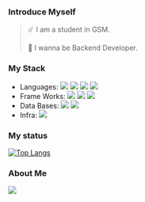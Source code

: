 ### Introduce Myself
> ☄️ I am a student in GSM.
>
> 🌱 I wanna be Backend Developer.
### My Stack
* Languages: <img src="https://img.shields.io/badge/javascript-F7DF1E?style=flat-square&logo=JavaScript&logoColor=white"/> <img src="https://img.shields.io/badge/C++-00599C?style=flat-square&logo=C%2B%2B&logoColor=white"/> <img src="https://img.shields.io/badge/python-3776AB?style=flat-square&logo=Python&logoColor=white"/> <img src="https://img.shields.io/badge/java-007396?style=flat-square&logo=Java&logoColor=white"/>
* Frame Works: <img src="https://img.shields.io/badge/Express(node.js)-339933?style=flat-square&logo=Node.js&logoColor=white"/> <img src="https://img.shields.io/badge/Spring Boot-6DB33F?style=flat-square&logo=Spring-Boot&logoColor=white"/> <img src="https://img.shields.io/badge/Spring Security-6DB33F?style=flat-square&logo=Spring-Security&logoColor=white"/>
* Data Bases: <img src="https://img.shields.io/badge/my sql-4479A1?style=flat-square&logo=MySQL&logoColor=white"/> <img src="https://img.shields.io/badge/Mongo DB-47A248?style=flat-square&logo=MongoDB&logoColor=white"/>
* Infra: <img src="https://img.shields.io/badge/aws-232F3E?style=flat-square&logo=Amazon AWS&logoColor=white"/>


### My status
[![Top Langs](https://github-readme-stats.vercel.app/api/top-langs/?username=dolong2&layout=compact&hide=html,css&exclude_repo=loginsystem,algorithm_and_datastruct,Voluntree,spring_practice,Spring_basic_practice)](https://github.com/anuraghazra/github-readme-stats)

### About Me
<a href=https://deadpan-climb-1a7.notion.site/fefd8a72c3694f2bacb5f5bef91af748><img src="https://img.shields.io/badge/TIL-000000?style=flat-square&logo=Notion&logoColor=white"/></a>
